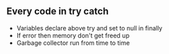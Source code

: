 ## Every code in try catch 
- Variables declare above try and set to null in finally
- If error then memory don't get freed up
- Garbage collector run from time to time 